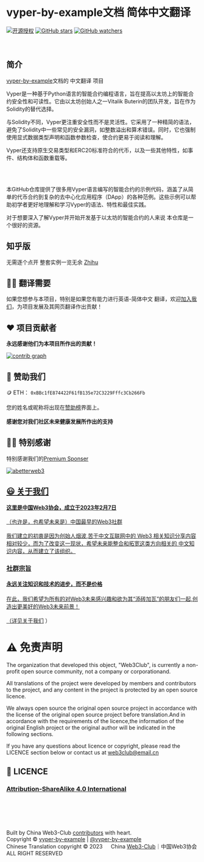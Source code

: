 # vyper-by-example文档 简体中文翻译

[![开源授权](https://img.shields.io/github/license/Web3-Club/vyper-by-example_Chinese)](https://github.com/Web3-Club/vyper-by-example_Chinese)                                                                                      [![GitHub stars](https://img.shields.io/github/stars/Web3-Club/vyper-by-example_Chinese.svg?style=social&label=Stars)](https://github.com/Web3-Club/vyper-by-example_Chinese)                                   [![GitHub watchers](https://img.shields.io/github/watchers/Web3-Club/vyper-by-example_Chinese.svg?style=social&label=Watch)](https://github.com/Web3-Club/vyper-by-example_Chinese)<br><br><br>


## 简介
[vyper-by-example](https://vyper-by-example.org/)文档的 中文翻译 项目<br> 

Vyper是一种基于Python语言的智能合约编程语言，旨在提高以太坊上的智能合约安全性和可读性。它由以太坊创始人之一Vitalik Buterin的团队开发，旨在作为Solidity的替代选择。

与Solidity不同，Vyper更注重安全性而不是灵活性。它采用了一种精简的语法，避免了Solidity中一些常见的安全漏洞，如整数溢出和算术错误。同时，它也强制使用显式数据类型声明和函数参数检查，使合约更易于阅读和理解。

Vyper还支持原生交易类型和ERC20标准符合的代币，以及一些其他特性，如事件、结构体和函数重载等。

<br>
<br>

本GitHub仓库提供了很多用Vyper语言编写的智能合约的示例代码，涵盖了从简单的代币合约到复杂的去中心化应用程序（DApp）的各种范例。这些示例可以帮助初学者更好地理解和学习Vyper的语法、特性和最佳实践。

对于想要深入了解Vyper并开始开发基于以太坊的智能合约的人来说 本仓库是一个很好的资源。


## 知乎版
无需逐个点开 整套实例一览无余
[Zhihu](https://zhuanlan.zhihu.com/p/632222840?)

## ✍🏻 翻译需要
如果您想参与本项目，特别是如果您有能力进行英语-简体中文 翻译，欢迎[加入我们](https://github.com/Web3-Club/Intro./blob/main/Join%20club.md)，为项目发展及其网页翻译作出贡献！

     
## ❤️ 项目贡献者
**永远感谢他们为本项目所作出的贡献！**

[![contrib graph](https://contrib.rocks/image?repo=Web3-Club/vyper-by-example_Chinese)](https://github.com/Web3-Club/vyper-by-example_Chinese/graphs/contributors)

## 💐 赞助我们 
🪙 ETH：  ``0xBBc1fE874422F61fB135e72C3229Fffc3Cb266Fb``

您的姓名或昵称将出现在[赞助榜](https://github.com/Web3-Club/Sponsor)界面上。<br>  
**感谢您对我们社区未来健康发展所作出的支持**


## 👏🏻 特别感谢 
特别感谢我们的[Premium Sponser](https://github.com/Web3-Club/Sponsor/blob/main/Premium%20sponsors.md)

<a href="https://abetterweb3.notion.site"><img src="https://user-images.githubusercontent.com/76860915/220133607-dddc3468-0cda-4065-bce3-3b275dfe6ad1.png" alt="abetterweb3">

  
## 😃 关于我们 
**这里是中国Web3协会，成立于2023年2月7日**<br>  
（也许是，也希望未来是）中国最早的Web3社群<br>  
我们建立的初衷是因为创始人烟波,苦于中文互联网中的 Web3 相关知识分享内容相对较少，而为了改变这一现状，希望未来能整合和拓宽这类方向相关的 中文知识内容，从而建立了该组织。<br>  

### **社群宗旨**   
#### **永远关注知识和技术的进步，而不是价格**<br>   
在此，我们希望为所有的对Web3未来感兴趣和欲为其“添砖加瓦”的朋友们一起,创造出更美好的Web3未来前景！<br>  
（详见[关于我们](https://github.com/Web3-Club/Intro.#%E7%AE%80%E4%BB%8B) ）
     
# ⚠️ 免责声明

The organization that developed this object, "Web3Club", is currently a non-profit open source community, not a company or corporationand.

All translations of the project were developed by members and contributors to the project, and any content in the project is protected by an open source licence.

  
We always open source the original open source project in accordance with the license of the original open source project before translation.And in accordance with the requirements of the licence,the information of the original English project or the original author will be indicated in the following sections.

If you have any questions about licence or copyright, please read the LICENCE section below or contact us at web3club@email.cn 

## 📖 LICENCE
### [Attribution-ShareAlike 4.0 International](https://creativecommons.org/licenses/by-sa/4.0/legalcode)<br><br><br><br><br>  
Built by China Web3-Club [contributors](https://github.com/Web3-Club/vyper-by-example_Chinese/graphs/contributors) with heart.  
Copyright © [vyper-by-example](https://vyper-by-example.org/) | [@vyper-by-example](https://github.com/vyper-by-example) <br> 
Chinese Translation copyright © 2023 &emsp; China [Web3-Club](https://github.com/Web3-Club)｜中国Web3协会  
ALL RIGHT RESERVED  


     
